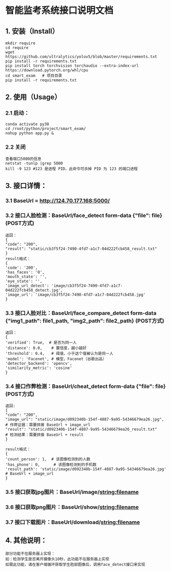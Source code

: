 # 智能监考系统接口说明文档

## 1. 安装（Install）
    
    mkdir require
    cd require
    wget https://github.com/ultralytics/yolov5/blob/master/requirements.txt
    pip install -r requirements.txt
    pip install torch torchvision torchaudio --extra-index-url https://download.pytorch.org/whl/cpu
    cd smart_exam   # 项目目录
    pip install -r requirements.txt

## 2. 使用（Usage）

### 2.1 启动：
    conda activate py38
    cd /root/python/project/smart_exam/
    nohup python app.py &
### 2.2 关闭 
    查看端口5000的信息
    netstat -tunlp |grep 5000
    kill -9 123 #123 是进程 PID，此命令可杀掉 PID 为 123 的端口进程

## 3. 接口详情：
### 3.1 BaseUrl = http://124.70.177.168:5000/            
### 3.2 接口人脸检测：BaseUrl/face_detect  form-data {"file": file}  (POST方式)
    返回： 
    {
    "code": "200",
    "result": "static/cb3f5f24-7490-4fd7-a1c7-04d222fcb458_result.txt"
    }
    result格式：
    {
    'code': '200', 
    'has_faces': '0', 
    'mouth_state': '', 
    'eye_state': '', 
    'image_url_detect': 'image/cb3f5f24-7490-4fd7-a1c7-04d222fcb458_detect.jpg', 
    'image_url': 'image/cb3f5f24-7490-4fd7-a1c7-04d222fcb458.jpg'
    }

### 3.3 接口人脸对比：BaseUrl/face_compare_detect  form-data {"img1_path": file1_path, "img2_path": file2_path}  (POST方式)
    返回：
    {
    'verified': True,  # 是否为同一人
    'distance': 0.0,    # 置信度，越小越好
    'threshold': 0.4,   # 阈值，小于这个值被认为是同一人
    'model': 'Facenet', # 模型，Facenet（谷歌出品）
    'detector_backend': 'opencv', 
    'similarity_metric': 'cosine'
    }
### 3.4 接口作弊检测：BaseUrl/cheat_detect  form-data {"file": file}  (POST方式)
    返回:
    {
    "code": "200",
    "image_url": "static/image/d092340b-154f-4887-9a95-54346679ea26.jpg",  # 作弊证据：需要拼接 BaseUrl + image_url
    "result": "static/d092340b-154f-4887-9a95-54346679ea26_result.txt"     # 检测结果：需要拼接 BaseUrl + result 
    }
    
    result格式：
    {
    'count_person': 1,  # 该图像检测到的人数
    'has_phone': 0,      # 该图像检测到的手机数
    'result_path': 'static/image/d092340b-154f-4887-9a95-54346679ea26.jpg' # BaseUrl + image_url
    }
### 3.5 接口获取jpg图片：BaseUrl/image/<string:filename>
### 3.6 接口获取png图片：BaseUrl/show/<string:filename>
### 3.7 接口下载图片：BaseUrl/download/<string:filename>  

## 4. 其他说明： 
    部分功能不在服务器上实现： 
    如：检测学生是否离开摄像头10秒，此功能不在服务器上实现
    如需此功能，请在客户端循环获取学生脸部图像后，调用face_detect接口来实现
